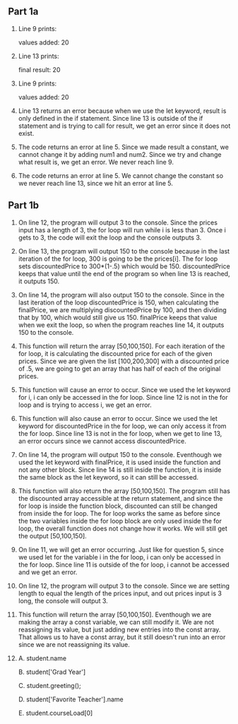## Part 1a
1. Line 9 prints:
   
   values added: 20

2. Line 13 prints:
   
   final result: 20

3. Line 9 prints:

    values added: 20

4. Line 13 returns an error because when we use the let keyword, result is only defined in the if statement. Since line 13 is outside of the if statement and is trying to call for result, we get an error since it does not exist. 

5. The code returns an error at line 5. Since we made result a constant, we cannot change it by adding num1 and num2. Since we try and change what result is, we get an error. We never reach line 9.

6. The code returns an error at line 5. We cannot change the constant so we never reach line 13, since we hit an error at line 5. 

## Part 1b
1. On line 12, the program will output 3 to the console. Since the prices input has a length of 3, the for loop will run while i is less than 3. Once i gets to 3, the code will exit the loop and the console outputs 3.

2. On line 13, the program will output 150 to the console because in the last iteration of the for loop, 300 is going to be the prices[i]. The for loop sets discountedPrice to 300*(1-.5) which would be 150. discountedPrice keeps that value until the end of the program so when line 13 is reached, it outputs 150.

3. On line 14, the program will also output 150 to the console. Since in the last iteration of the loop discountedPrice is 150, when calculating the finalPrice, we are multiplying discountedPrice by 100, and then dividing that by 100, which would still give us 150. finalPrice keeps that value when we exit the loop, so when the program reaches line 14, it outputs 150 to the console. 

4. This function will return the array [50,100,150]. For each iteration of the for loop, it is calculating the discounted price for each of the given prices. Since we are given the list [100,200,300] with a discounted price of .5, we are going to get an array that has half of each of the original prices.

5. This function will cause an error to occur. Since we used the let keyword for i, i can only be accessed in the for loop. Since line 12 is not in the for loop and is trying to access i, we get an error.

6. This function will also cause an error to occur. Since we used the let keyword for discountedPrice in the for loop, we can only access it from the for loop. Since line 13 is not in the for loop, when we get to line 13, an error occurs since we cannot access discountedPrice. 

7. On line 14, the program will output 150 to the console. Eventhough we used the let keyword with finalPrice, it is used inside the function and not any other block. Since line 14 is still inside the function, it is inside the same block as the let keyword, so it can still be accessed. 

8. This function will also return the array [50,100,150]. The program still has the discounted array accessible at the return statement, and since the for loop is inside the function block, discounted can still be changed from inside the for loop. The for loop works the same as before since the two variables inside the for loop block are only used inside the for loop, the overall function does not change how it works. We will still get the output [50,100,150].

9. On line 11, we will get an error occurring. Just like for question 5, since we used let for the variable i in the for loop, i can only be accessed in the for loop. Since line 11 is outside of the for loop, i cannot be accessed and we get an error. 

10. On line 12, the program will output 3 to the console. Since we are setting length to equal the length of the prices input, and out prices input is 3 long, the console will output 3.

11. This function will return the array [50,100,150]. Eventhough we are making the array a const variable, we can still modify it. We are not reassigning its value, but just adding new entries into the const array. That allows us to have a const array, but it still doesn't run into an error since we are not reassigning its value.

12. A. student.name

    B. student['Grad Year']

    C. student.greeting();

    D. student['Favorite Teacher'].name
    
    E. student.courseLoad[0]

